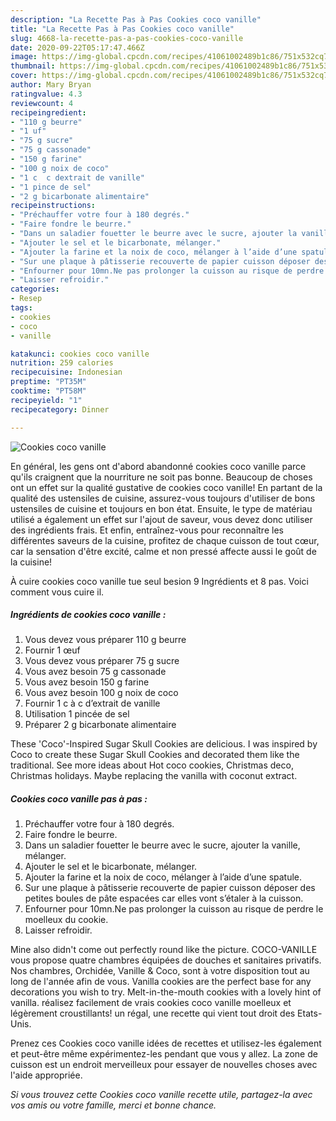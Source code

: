 ```yaml
---
description: "La Recette Pas à Pas Cookies coco vanille"
title: "La Recette Pas à Pas Cookies coco vanille"
slug: 4668-la-recette-pas-a-pas-cookies-coco-vanille
date: 2020-09-22T05:17:47.466Z
image: https://img-global.cpcdn.com/recipes/41061002489b1c86/751x532cq70/cookies-coco-vanille-photo-principale-de-la-recette.jpg
thumbnail: https://img-global.cpcdn.com/recipes/41061002489b1c86/751x532cq70/cookies-coco-vanille-photo-principale-de-la-recette.jpg
cover: https://img-global.cpcdn.com/recipes/41061002489b1c86/751x532cq70/cookies-coco-vanille-photo-principale-de-la-recette.jpg
author: Mary Bryan
ratingvalue: 4.3
reviewcount: 4
recipeingredient:
- "110 g beurre"
- "1 uf"
- "75 g sucre"
- "75 g cassonade"
- "150 g farine"
- "100 g noix de coco"
- "1 c  c dextrait de vanille"
- "1 pince de sel"
- "2 g bicarbonate alimentaire"
recipeinstructions:
- "Préchauffer votre four à 180 degrés."
- "Faire fondre le beurre."
- "Dans un saladier fouetter le beurre avec le sucre, ajouter la vanille, mélanger."
- "Ajouter le sel et le bicarbonate, mélanger."
- "Ajouter la farine et la noix de coco, mélanger à l’aide d’une spatule."
- "Sur une plaque à pâtisserie recouverte de papier cuisson déposer des petites boules de pâte espacées car elles vont s’étaler à la cuisson."
- "Enfourner pour 10mn.Ne pas prolonger la cuisson au risque de perdre le moelleux du cookie."
- "Laisser refroidir."
categories:
- Resep
tags:
- cookies
- coco
- vanille

katakunci: cookies coco vanille 
nutrition: 259 calories
recipecuisine: Indonesian
preptime: "PT35M"
cooktime: "PT58M"
recipeyield: "1"
recipecategory: Dinner

---
```



![Cookies coco vanille](https://img-global.cpcdn.com/recipes/41061002489b1c86/751x532cq70/cookies-coco-vanille-photo-principale-de-la-recette.jpg)

En général, les gens ont d'abord abandonné cookies coco vanille parce qu'ils craignent que la nourriture ne soit pas bonne. Beaucoup de choses ont un effet sur la qualité gustative de cookies coco vanille! En partant de la qualité des ustensiles de cuisine, assurez-vous toujours d'utiliser de bons ustensiles de cuisine et toujours en bon état. Ensuite, le type de matériau utilisé a également un effet sur l'ajout de saveur, vous devez donc utiliser des ingrédients frais. Et enfin, entraînez-vous pour reconnaître les différentes saveurs de la cuisine, profitez de chaque cuisson de tout cœur, car la sensation d'être excité, calme et non pressé affecte aussi le goût de la cuisine!

<!--inarticleads1-->

À cuire cookies coco vanille tue seul besion 9 Ingrédients et 8 pas. Voici comment vous cuire il.

##### Ingrédients de cookies coco vanille :

1. Vous devez vous préparer 110 g beurre
1. Fournir 1 œuf
1. Vous devez vous préparer 75 g sucre
1. Vous avez besoin 75 g cassonade
1. Vous avez besoin 150 g farine
1. Vous avez besoin 100 g noix de coco
1. Fournir 1 c à c d’extrait de vanille
1. Utilisation 1 pincée de sel
1. Préparer 2 g bicarbonate alimentaire


These &#39;Coco&#39;-Inspired Sugar Skull Cookies are delicious. I was inspired by Coco to create these Sugar Skull Cookies and decorated them like the traditional. See more ideas about Hot coco cookies, Christmas deco, Christmas holidays. Maybe replacing the vanilla with coconut extract. 

<!--inarticleads2-->

##### Cookies coco vanille pas à pas :

1. Préchauffer votre four à 180 degrés.
1. Faire fondre le beurre.
1. Dans un saladier fouetter le beurre avec le sucre, ajouter la vanille, mélanger.
1. Ajouter le sel et le bicarbonate, mélanger.
1. Ajouter la farine et la noix de coco, mélanger à l’aide d’une spatule.
1. Sur une plaque à pâtisserie recouverte de papier cuisson déposer des petites boules de pâte espacées car elles vont s’étaler à la cuisson.
1. Enfourner pour 10mn.Ne pas prolonger la cuisson au risque de perdre le moelleux du cookie.
1. Laisser refroidir.


Mine also didn&#39;t come out perfectly round like the picture. COCO-VANILLE vous propose quatre chambres équipées de douches et sanitaires privatifs. Nos chambres, Orchidée, Vanille &amp; Coco, sont à votre disposition tout au long de l&#39;année afin de vous. Vanilla cookies are the perfect base for any decorations you wish to try. Melt-in-the-mouth cookies with a lovely hint of vanilla. réalisez facilement de vrais cookies coco vanille moelleux et légèrement croustillants! un régal, une recette qui vient tout droit des Etats-Unis. 

<!--inarticleads1-->

<p>
Prenez ces Cookies coco vanille idées de recettes et utilisez-les également et peut-être même expérimentez-les pendant que vous y allez. La zone de cuisson est un endroit merveilleux pour essayer de nouvelles choses avec l'aide appropriée.
</p>

<p>
<i>Si vous trouvez cette Cookies coco vanille recette utile, partagez-la avec vos amis ou votre famille, merci et bonne chance.</i>
</p>
